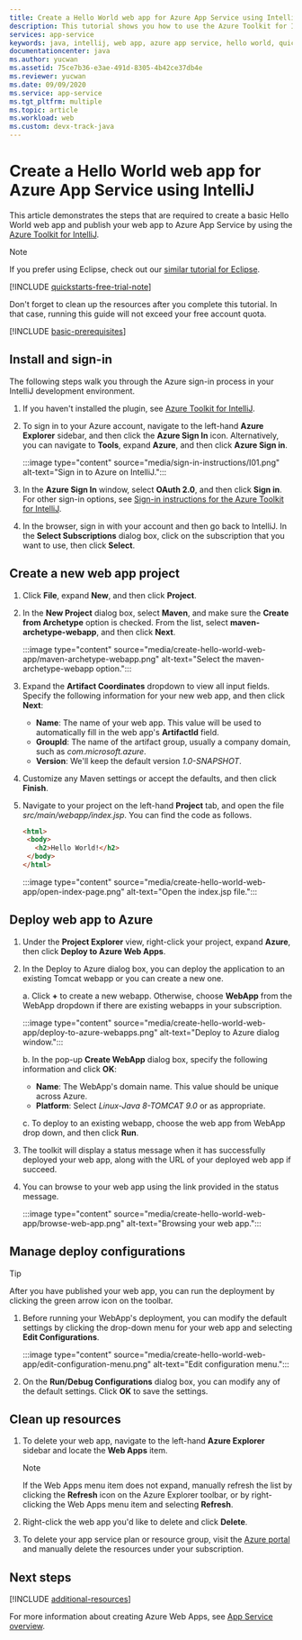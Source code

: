 ```yaml
---
title: Create a Hello World web app for Azure App Service using IntelliJ
description: This tutorial shows you how to use the Azure Toolkit for IntelliJ to create a Hello World Web App for Azure.
services: app-service
keywords: java, intellij, web app, azure app service, hello world, quick start
documentationcenter: java
ms.author: yucwan
ms.assetid: 75ce7b36-e3ae-491d-8305-4b42ce37db4e
ms.reviewer: yucwan
ms.date: 09/09/2020
ms.service: app-service
ms.tgt_pltfrm: multiple
ms.topic: article
ms.workload: web
ms.custom: devx-track-java
---
```


# Create a Hello World web app for Azure App Service using IntelliJ

This article demonstrates the steps that are required to create a basic Hello World web app and publish your web app to Azure App Service by using the [Azure Toolkit for IntelliJ](https://plugins.jetbrains.com/plugin/8053).

> [!NOTE]
> If you prefer using Eclipse, check out our [similar tutorial for Eclipse](../toolkit-for-eclipse/create-hello-world-web-app.md).
>
> [!INCLUDE [quickstarts-free-trial-note](includes/quickstarts-free-trial-note.md)]
>
> Don't forget to clean up the resources after you complete this tutorial. In that case, running this guide will not exceed your free account quota.

[!INCLUDE [basic-prerequisites](includes/basic-prerequisites.md)]

## Install and sign-in

The following steps walk you through the Azure sign-in process in your IntelliJ development environment.

1. If you haven't installed the plugin, see [Azure Toolkit for IntelliJ](https://plugins.jetbrains.com/plugin/8053).

1. To sign in to your Azure account, navigate to the left-hand **Azure Explorer** sidebar, and then click the **Azure Sign In** icon. Alternatively, you can navigate to **Tools**, expand **Azure**, and then click **Azure Sign in**.

   :::image type="content" source="media/sign-in-instructions/I01.png" alt-text="Sign in to Azure on IntelliJ.":::

1. In the **Azure Sign In** window, select **OAuth 2.0**, and then click **Sign in**. For other sign-in options, see [Sign-in instructions for the Azure Toolkit for IntelliJ](sign-in-instructions.md).

1. In the browser, sign in with your account and then go back to IntelliJ. In the **Select Subscriptions** dialog box, click on the subscription that you want to use, then click **Select**.

## Create a new web app project

1. Click **File**, expand **New**, and then click **Project**.

1. In the **New Project** dialog box, select **Maven**, and make sure the **Create from Archetype** option is checked. From the list, select **maven-archetype-webapp**, and then click **Next**.

   :::image type="content" source="media/create-hello-world-web-app/maven-archetype-webapp.png" alt-text="Select the maven-archetype-webapp option.":::

1. Expand the **Artifact Coordinates** dropdown to view all input fields. Specify the following information for your new web app, and then click **Next**:

   * **Name**: The name of your web app. This value will be used to automatically fill in the web app's **ArtifactId** field.
   * **GroupId**: The name of the artifact group, usually a company domain, such as *com.microsoft.azure*.
   * **Version**: We'll keep the default version *1.0-SNAPSHOT*.

1. Customize any Maven settings or accept the defaults, and then click **Finish**.

1. Navigate to your project on the left-hand **Project** tab, and open the file *src/main/webapp/index.jsp*. You can find the code as follows.

   ```html
   <html>
    <body>
      <h2>Hello World!</h2>
    </body>
   </html>
   ```

   :::image type="content" source="media/create-hello-world-web-app/open-index-page.png" alt-text="Open the index.jsp file.":::

## Deploy web app to Azure

1. Under the **Project Explorer** view, right-click your project, expand **Azure**, then click **Deploy to Azure Web Apps**.

1. In the Deploy to Azure dialog box, you can deploy the application to an existing Tomcat webapp or you can create a new one.

   a. Click **+** to create a new webapp. Otherwise, choose **WebApp** from the WebApp dropdown if there are existing webapps in your subscription.

      :::image type="content" source="media/create-hello-world-web-app/deploy-to-azure-webapps.png" alt-text="Deploy to Azure dialog window.":::

   b. In the pop-up **Create WebApp** dialog box, specify the following information and click **OK**:

      * **Name**: The WebApp's domain name. This value should be unique across Azure.
      * **Platform**: Select *Linux-Java 8-TOMCAT 9.0* or as appropriate.

   c. To deploy to an existing webapp, choose the web app from WebApp drop down, and then click **Run**.

1. The toolkit will display a status message when it has successfully deployed your web app, along with the URL of your deployed web app if succeed.

1. You can browse to your web app using the link provided in the status message.

   :::image type="content" source="media/create-hello-world-web-app/browse-web-app.png" alt-text="Browsing your web app.":::

## Manage deploy configurations

> [!TIP]
> After you have published your web app, you can run the deployment by clicking the green arrow icon on the toolbar.

1. Before running your WebApp's deployment, you can modify the default settings by clicking the drop-down menu for your web app and selecting **Edit Configurations**.

   :::image type="content" source="media/create-hello-world-web-app/edit-configuration-menu.png" alt-text="Edit configuration menu.":::

1. On the **Run/Debug Configurations** dialog box, you can modify any of the default settings. Click **OK** to save the settings.

## Clean up resources

1. To delete your web app, navigate to the left-hand **Azure Explorer** sidebar and locate the **Web Apps** item.

   > [!NOTE]
   > If the Web Apps menu item does not expand, manually refresh the list by clicking the **Refresh** icon on the Azure Explorer toolbar, or by right-clicking the Web Apps menu item and selecting **Refresh**.

1. Right-click the web app you'd like to delete and click **Delete**.

1. To delete your app service plan or resource group, visit the [Azure portal](https://portal.azure.com) and manually delete the resources under your subscription.

## Next steps

[!INCLUDE [additional-resources](includes/additional-resources.md)]

For more information about creating Azure Web Apps, see [App Service overview](/azure/app-service/app-service-web-overview).
